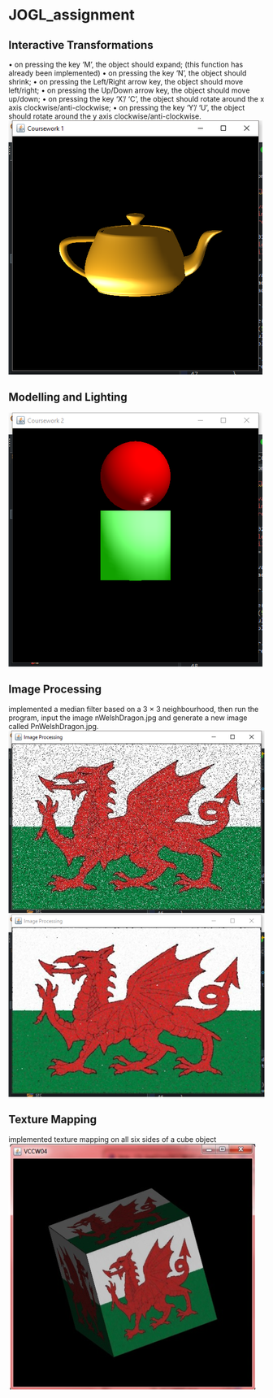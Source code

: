 # JOGL_assignment

## Interactive Transformations
• on pressing the key ‘M’, the object should expand; (this function has already been implemented)
• on pressing the key ‘N’, the object should shrink;
• on pressing the Left/Right arrow key, the object should move left/right;
• on pressing the Up/Down arrow key, the object should move up/down;
• on pressing the key ‘X’/ ‘C’, the object should rotate around the x axis clockwise/anti-clockwise;
• on pressing the key ‘Y’/ ‘U’, the object should rotate around the y axis clockwise/anti-clockwise.
![alt text](https://github.com/kangqiwang/JOGL_assignment/blob/master/task1.png)

## Modelling and Lighting
![alt text](https://github.com/kangqiwang/JOGL_assignment/blob/master/task2.png)

## Image Processing 
implemented a median filter based on a 3 × 3 neighbourhood, then run the program, input the image nWelshDragon.jpg and generate a new 
image called PnWelshDragon.jpg.
![alt text](https://github.com/kangqiwang/JOGL_assignment/blob/master/task3.png)
![alt text](https://github.com/kangqiwang/JOGL_assignment/blob/master/task3_change.png)

## Texture Mapping
implemented texture mapping on all six sides of a cube object
![alt text](https://github.com/kangqiwang/JOGL_assignment/blob/master/task4.png)

